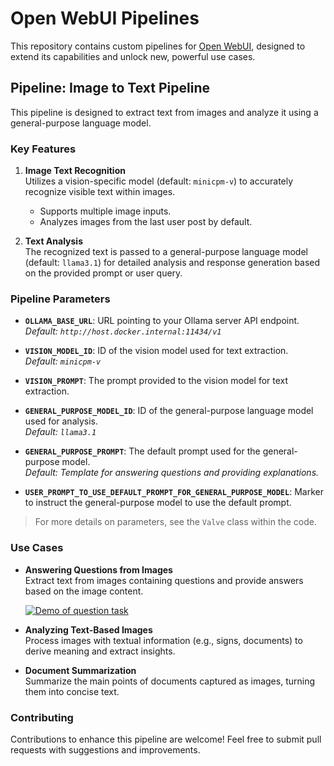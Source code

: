 # Open WebUI Pipelines

This repository contains custom pipelines for [Open WebUI](https://github.com/open-webui/pipelines/), designed to extend its capabilities and unlock new, powerful use cases.

## Pipeline: **Image to Text Pipeline**

This pipeline is designed to extract text from images and analyze it using a general-purpose language model.

### Key Features

1. **Image Text Recognition**  
   Utilizes a vision-specific model (default: `minicpm-v`) to accurately recognize visible text within images.  
   - Supports multiple image inputs.  
   - Analyzes images from the last user post by default.
   
2. **Text Analysis**  
   The recognized text is passed to a general-purpose language model (default: `llama3.1`) for detailed analysis and response generation based on the provided prompt or user query.

### Pipeline Parameters

- **`OLLAMA_BASE_URL`**: URL pointing to your Ollama server API endpoint.  
  _Default: `http://host.docker.internal:11434/v1`_
  
- **`VISION_MODEL_ID`**: ID of the vision model used for text extraction.  
  _Default: `minicpm-v`_

- **`VISION_PROMPT`**: The prompt provided to the vision model for text extraction.

- **`GENERAL_PURPOSE_MODEL_ID`**: ID of the general-purpose language model used for analysis.  
  _Default: `llama3.1`_

- **`GENERAL_PURPOSE_PROMPT`**: The default prompt used for the general-purpose model.  
  _Default: Template for answering questions and providing explanations._

- **`USER_PROMPT_TO_USE_DEFAULT_PROMPT_FOR_GENERAL_PURPOSE_MODEL`**: Marker to instruct the general-purpose model to use the default prompt.

> For more details on parameters, see the `Valve` class within the code.

### Use Cases

- **Answering Questions from Images**  
  Extract text from images containing questions and provide answers based on the image content.

  [![Demo of question task](https://img.youtube.com/vi/o_Kq1HiODcs/0.jpg)](https://www.youtube.com/watch?v=o_Kq1HiODcs)

- **Analyzing Text-Based Images**  
  Process images with textual information (e.g., signs, documents) to derive meaning and extract insights.

- **Document Summarization**  
  Summarize the main points of documents captured as images, turning them into concise text.

### Contributing

Contributions to enhance this pipeline are welcome! Feel free to submit pull requests with suggestions and improvements.
